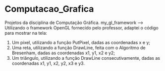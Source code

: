 # Computacao_Grafica
 Projetos da disciplina de Computação Gráfica.
my_gl_framework --> Utilizando o framework OpenGL fornecido pelo professor, adaptei o código para mostrar na tela:
1. Um pixel, utilizando a função PutPixel, dadas as coordenadas x e y;
2. Uma reta, utilizando a função DrawLine, feita com o Algoritmo de Bresenham, dadas as coordenadas x1, y1, x2 e y2;
3. Um triângulo, utilizando a função DrawLine consecutivamente, dadas as coordenadas x1, y1, x2, y2, x3 e y3.
